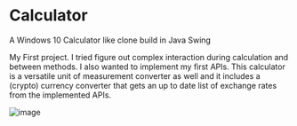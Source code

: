 # Calculator
A Windows 10 Calculator like clone build in Java Swing

My First project. I tried figure out complex interaction during calculation and between methods. I also wanted to implement my first APIs.
This calculator is a versatile unit of measurement converter as well and it includes a (crypto) currency converter 
that gets an up to date list of exchange rates from the implemented APIs.

![image](https://1drv.ms/f/s!ApnftuisG8kVmzLNPm_wJF15LMl9)
